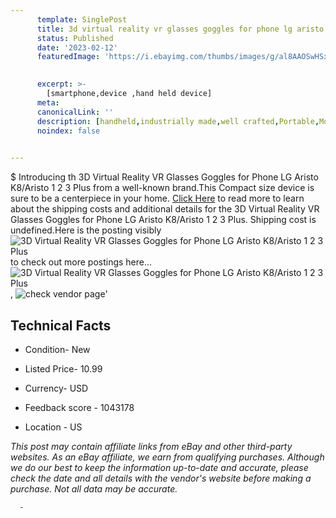 ```yaml
---
      template: SinglePost
      title: 3d virtual reality vr glasses goggles for phone lg aristo k8 aristo 1 2 3 plus
      status: Published
      date: '2023-02-12'
      featuredImage: 'https://i.ebayimg.com/thumbs/images/g/al8AAOSwHSxeIJt4/s-l225.jpg'
       

      excerpt: >-
        [smartphone,device ,hand held device]
      meta:
      canonicalLink: ''
      description: [handheld,industrially made,well crafted,Portable,Mobile,Compact,Convenient,Lightweight,Maneuverable,Man-portable,Miniature,Carriable,Hand-held,Light,Holdable,Transportable,Mobile device,Pocket-sized,On-the-go,Wireless,Cordless,Compact size,Convenient size, smartphone,device ,hand held device]
      noindex: false
      

---
```

$
      Introducing th 3D Virtual Reality VR Glasses Goggles for Phone LG Aristo K8/Aristo 1 2 3 Plus from a well-known brand.This Compact size device  is sure to be a centerpiece in your home. [Click Here](https://www.ebay.com/itm/302592089445?hash=item4673e4dd65%3Ag%3Aal8AAOSwHSxeIJt4&mkevt=1&mkcid=1&mkrid=711-53200-19255-0&campid=%253CePNCampaignId%253E&customid=%253CreferenceId%253E&toolid=10049) to read more to learn about the shipping costs and additional details for the 3D Virtual Reality VR Glasses Goggles for Phone LG Aristo K8/Aristo 1 2 3 Plus. Shipping cost is undefined.Here is the posting visibly ![3D Virtual Reality VR Glasses Goggles for Phone LG Aristo K8/Aristo 1 2 3 Plus](https://i.ebayimg.com/thumbs/images/g/al8AAOSwHSxeIJt4/s-l225.jpg) to check out more postings here... ![3D Virtual Reality VR Glasses Goggles for Phone LG Aristo K8/Aristo 1 2 3 Plus](https://i.ebayimg.com/images/g/al8AAOSwHSxeIJt4/s-l1200.jpg), ![check vendor page](https://origin-galleryplus.ebayimg.com/ws/web/302592089445_2_0_1/225x225.jpg,https://origin-galleryplus.ebayimg.com/ws/web/302592089445_3_0_1/225x225.jpg,https://origin-galleryplus.ebayimg.com/ws/web/302592089445_4_0_1/225x225.jpg,https://origin-galleryplus.ebayimg.com/ws/web/302592089445_5_0_1/225x225.jpg,https://origin-galleryplus.ebayimg.com/ws/web/302592089445_6_0_1/225x225.jpg,https://origin-galleryplus.ebayimg.com/ws/web/302592089445_7_0_1/225x225.jpg,https://origin-galleryplus.ebayimg.com/ws/web/302592089445_8_0_1/225x225.jpg,https://origin-galleryplus.ebayimg.com/ws/web/302592089445_9_0_1/225x225.jpg,https://origin-galleryplus.ebayimg.com/ws/web/302592089445_10_0_1/225x225.jpg,https://origin-galleryplus.ebayimg.com/ws/web/302592089445_11_0_1/225x225.jpg,https://origin-galleryplus.ebayimg.com/ws/web/302592089445_12_0_1/225x225.jpg)'

      

 ## Technical Facts 



     
      

 - Condition- New 


      

 - Listed Price- 10.99 


      

 - Currency- USD 


      

 - Feedback score - 1043178 


      

 - Location - US 


      
      

 *_This post may contain affiliate links from eBay and other third-party websites. As an eBay affiliate, we earn from qualifying purchases. Although we do our best to keep the information up-to-date and accurate, please check the date and all details with the vendor's website before making a purchase. Not all data may be accurate._*




      -
